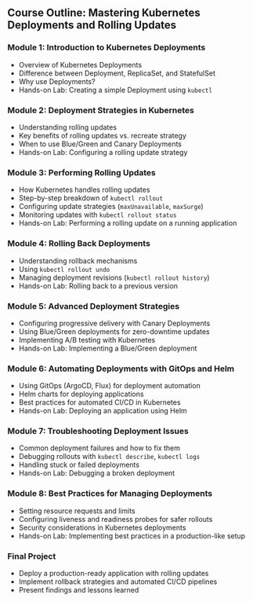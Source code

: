 ## **Course Outline: Mastering Kubernetes Deployments and Rolling Updates**

### **Module 1: Introduction to Kubernetes Deployments**
- Overview of Kubernetes Deployments
- Difference between Deployment, ReplicaSet, and StatefulSet
- Why use Deployments?
- Hands-on Lab: Creating a simple Deployment using `kubectl`

### **Module 2: Deployment Strategies in Kubernetes**
- Understanding rolling updates
- Key benefits of rolling updates vs. recreate strategy
- When to use Blue/Green and Canary Deployments
- Hands-on Lab: Configuring a rolling update strategy

### **Module 3: Performing Rolling Updates**
- How Kubernetes handles rolling updates
- Step-by-step breakdown of `kubectl rollout`
- Configuring update strategies (`maxUnavailable`, `maxSurge`)
- Monitoring updates with `kubectl rollout status`
- Hands-on Lab: Performing a rolling update on a running application

### **Module 4: Rolling Back Deployments**
- Understanding rollback mechanisms
- Using `kubectl rollout undo`
- Managing deployment revisions (`kubectl rollout history`)
- Hands-on Lab: Rolling back to a previous version

### **Module 5: Advanced Deployment Strategies**
- Configuring progressive delivery with Canary Deployments
- Using Blue/Green deployments for zero-downtime updates
- Implementing A/B testing with Kubernetes
- Hands-on Lab: Implementing a Blue/Green deployment

### **Module 6: Automating Deployments with GitOps and Helm**
- Using GitOps (ArgoCD, Flux) for deployment automation
- Helm charts for deploying applications
- Best practices for automated CI/CD in Kubernetes
- Hands-on Lab: Deploying an application using Helm

### **Module 7: Troubleshooting Deployment Issues**
- Common deployment failures and how to fix them
- Debugging rollouts with `kubectl describe`, `kubectl logs`
- Handling stuck or failed deployments
- Hands-on Lab: Debugging a broken deployment

### **Module 8: Best Practices for Managing Deployments**
- Setting resource requests and limits
- Configuring liveness and readiness probes for safer rollouts
- Security considerations in Kubernetes deployments
- Hands-on Lab: Implementing best practices in a production-like setup

### **Final Project**
- Deploy a production-ready application with rolling updates
- Implement rollback strategies and automated CI/CD pipelines
- Present findings and lessons learned